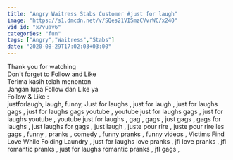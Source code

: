 ```yaml
---
title: "Angry Waitress Stabs Customer #just for laugh"
image: "https://s1.dmcdn.net/v/SQes21VISmzCVvrWC/x240"
vid_id: "x7vuav6"
categories: "fun"
tags: ["Angry","Waitress","Stabs"]
date: "2020-08-29T17:02:03+03:00"
---
```

Thank you for watching   <br>Don't forget to Follow and Like  <br>Terima kasih telah menonton  <br>Jangan lupa Follow dan Like ya  <br>Follow &amp; Like :   <br>justforlaugh, laugh, funny, Just for laughs , just for laugh , just for laughs gags , just for laughs gags youtube , youtube just for laughs gags , just for laughs youtube , youtube just for laughs , gag , gags , just gags , gags for laughs , just laughs for gags , just laugh , juste pour rire , juste pour rire les gags , funny , pranks , comedy , funny pranks , funny videos , Victims Find Love While Folding Laundry , just for laughs love pranks , jfl love pranks , jfl romantic pranks , just for laughs romantic pranks , jfl gags ,

